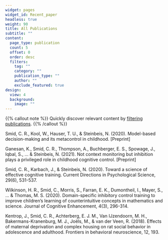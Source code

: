 ```yaml
---
widget: pages
widget_id: Recent_paper
headless: true
weight: 90
title: All Publications
subtitle: ""
content:
  page_type: publication
  count: 5
  offset: 0
  order: desc
  filters:
    tag: ""
    category: ""
    publication_type: ""
    author: ""
    exclude_featured: true
design:
  view: 4
  background:
    image: ""
---
```

{{% callout note %}}
Quickly discover relevant content by [filtering publications](./publication/).
{{% /callout %}}

Smid, C. R., Kool, W., Hauser, T. U., & Steinbeis, N. (2020). Model-based decision-making and its metacontrol in childhood. \[Preprint]

Ganesan, K., Smid, C. R., Thompson, A., Buchberger, E. S., Spowage, J., Iqbal, S., ... & Steinbeis, N. (2021). Not context monitoring but inhibition plays a privileged role in childhood cognitive control. \[Preprint]

Smid, C. R., Karbach, J., & Steinbeis, N. (2020). Toward a science of effective cognitive training. Current Directions in Psychological Science, 29(6), 531-537.

Wilkinson, H. R., Smid, C., Morris, S., Farran, E. K., Dumontheil, I., Mayer, S., ... & Thomas, M. S. (2020). Domain-specific inhibitory control training to improve children’s learning of counterintuitive concepts in mathematics and science. Journal of Cognitive Enhancement, 4(3), 296-314.

Kentrop, J., Smid, C. R., Achterberg, E. J. M., Van IJzendoorn, M. H., Bakermans-Kranenburg, M. J., Joëls, M., & van der Veen, R. (2018). Effects of maternal deprivation and complex housing on rat social behavior in adolescence and adulthood. Frontiers in behavioral neuroscience, 12, 193.